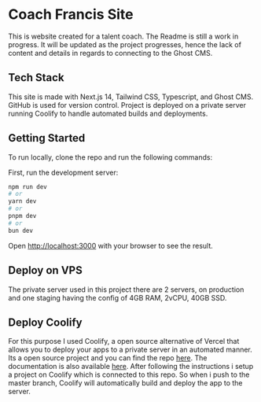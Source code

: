 # Coach Francis Site

This is website created for a talent coach. The Readme is still a work in progress. It will be updated as the project progresses, hence the lack of content and details in regards to connecting to the Ghost CMS.

## Tech Stack

This site is made with Next.js 14, Tailwind CSS, Typescript, and Ghost CMS. GitHub is used for version control. Project is deployed on a private server running Coolify to handle automated builds and deployments.

## Getting Started

To run locally, clone the repo and run the following commands:

First, run the development server:

```bash
npm run dev
# or
yarn dev
# or
pnpm dev
# or
bun dev
```

Open [http://localhost:3000](http://localhost:3000) with your browser to see the result.

## Deploy on VPS

The private server used in this project there are 2 servers, on production and one staging having the config of 4GB RAM, 2vCPU, 40GB SSD.

## Deploy Coolify

For this purpose I used Coolify, a open source alternative of Vercel that allows you to deploy your apps to a private server in an automated manner. Its a open source project and you can find the repo [here](https://github.com/coollabsio/coolify). The documentation is also available [here](https://coolify.io/docs/getting-started). After following the instructions i setup a project on Coolify which is connected to this repo. So when i push to the master branch, Coolify will automatically build and deploy the app to the server.
